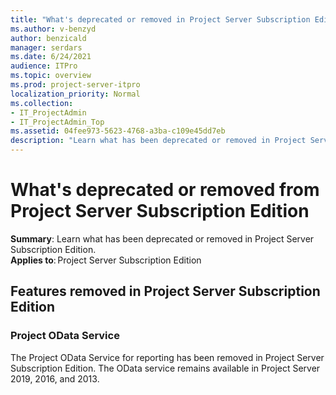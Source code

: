 ```yaml
---
title: "What's deprecated or removed in Project Server Subscription Edition"
ms.author: v-benzyd
author: benzicald
manager: serdars
ms.date: 6/24/2021
audience: ITPro
ms.topic: overview
ms.prod: project-server-itpro
localization_priority: Normal
ms.collection:
- IT_ProjectAdmin
- IT_ProjectAdmin_Top
ms.assetid: 04fee973-5623-4768-a3ba-c109e45dd7eb
description: "Learn what has been deprecated or removed in Project Server Subscription Edition."
---
```


# What's deprecated or removed from Project Server Subscription Edition

**Summary**: Learn what has been deprecated or removed in Project Server Subscription Edition. <br/>
**Applies to**: Project Server Subscription Edition

## Features removed in Project Server Subscription Edition

### Project OData Service

The Project OData Service for reporting has been removed in Project Server Subscription Edition. The OData service remains available in Project Server 2019, 2016, and 2013.
